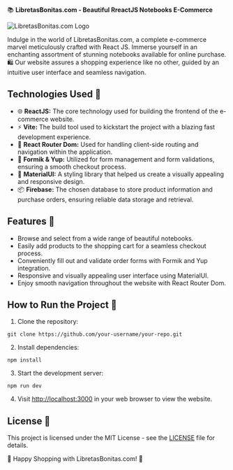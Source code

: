 📚 **LibretasBonitas.com - Beautiful RreactJS Notebooks E-Commerce**

![LibretasBonitas.com Logo](https://res.cloudinary.com/djmvj6dpt/image/upload/v1687026934/ecommerce-libretasbonitas/naming2_libretas-bonitas-com.png)

Indulge in the world of LibretasBonitas.com, a complete e-commerce marvel meticulously crafted with React JS. Immerse yourself in an enchanting assortment of stunning notebooks available for online purchase. 🛍️ Our website assures a shopping experience like no other, guided by an intuitive user interface and seamless navigation.


## Technologies Used 🚀

- 🌐 **ReactJS:** The core technology used for building the frontend of the e-commerce website.
- ⚡ **Vite:** The build tool used to kickstart the project with a blazing fast development experience.
- 🚦 **React Router Dom:** Used for handling client-side routing and navigation within the application.
- 📝 **Formik & Yup:** Utilized for form management and form validations, ensuring a smooth checkout process.
- 🎨 **MaterialUI:** A styling library that helped us create a visually appealing and responsive design.
- 📦 **Firebase:** The chosen database to store product information and purchase orders, ensuring reliable data storage and retrieval.


## Features 🎉

- Browse and select from a wide range of beautiful notebooks.
- Easily add products to the shopping cart for a seamless checkout process.
- Conveniently fill out and validate order forms with Formik and Yup integration.
- Responsive and visually appealing user interface using MaterialUI.
- Enjoy smooth navigation throughout the website with React Router Dom.


## How to Run the Project 🚀

1. Clone the repository: 
```
git clone https://github.com/your-username/your-repo.git
```
2. Install dependencies: 
```
npm install
```
3. Start the development server: 
```
npm run dev
```
4. Visit [http://localhost:3000](http://localhost:3000) in your web browser to view the website.


## License 📄

This project is licensed under the MIT License - see the [LICENSE](LICENSE) file for details.

🚀 Happy Shopping with LibretasBonitas.com! 🚀
